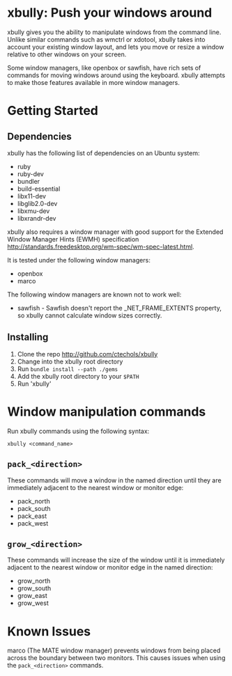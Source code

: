 # xbully: Push your windows around

xbully gives you the ability to manipulate windows from the command line. 
Unlike similar commands such as wmctrl or xdotool, xbully takes into account 
your existing window layout, and lets you move or resize a window relative to 
other windows on your screen.

Some window managers, like openbox or sawfish, have rich sets of commands for 
moving windows around using the keyboard.  xbully attempts to make those 
features available in more window managers.

# Getting Started

## Dependencies

xbully has the following list of dependencies on an Ubuntu system:

* ruby
* ruby-dev
* bundler
* build-essential
* libx11-dev
* libglib2.0-dev
* libxmu-dev
* libxrandr-dev

xbully also requires a window manager with good support for the Extended Window 
Manager Hints (EWMH) specification 
http://standards.freedesktop.org/wm-spec/wm-spec-latest.html.  

It is tested under the following window managers:

* openbox
* marco

The following window managers are known not to work well:

* sawfish - Sawfish doesn't report the \_NET\_FRAME\_EXTENTS property, so xbully 
  cannot calculate window sizes correctly.

## Installing

1. Clone the repo http://github.com/ctechols/xbully
2. Change into the xbully root directory
3. Run `bundle install --path ./gems`
4. Add the xbully root directory to your `$PATH`
5. Run 'xbully'

# Window manipulation commands

Run xbully commands using the following syntax:

`xbully <command_name>`

## `pack_<direction>`

These commands will move a window in the named direction until they are 
immediately adjacent to the nearest window or monitor edge:

* pack_north
* pack_south
* pack_east
* pack_west

## `grow_<direction>`

These commands will increase the size of the window until it is
immediately adjacent to the nearest window or monitor edge in the named 
direction:

* grow_north
* grow_south
* grow_east
* grow_west

# Known Issues

marco (The MATE window manager) prevents windows from being placed across the 
boundary between two monitors.  This causes issues when using the 
`pack_<direction>` commands.

